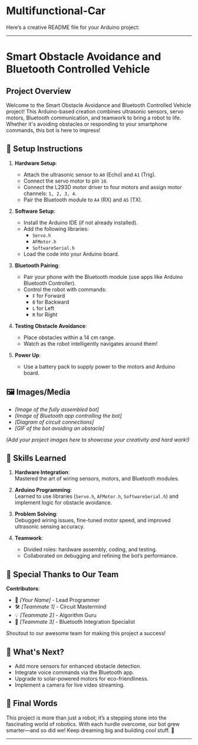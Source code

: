 # Multifunctional-Car

Here’s a creative README file for your Arduino project:  

---  

# Smart Obstacle Avoidance and Bluetooth Controlled Vehicle  

## Project Overview  
Welcome to the Smart Obstacle Avoidance and Bluetooth Controlled Vehicle project! This Arduino-based creation combines ultrasonic sensors, servo motors, Bluetooth communication, and teamwork to bring a robot to life. Whether it's avoiding obstacles or responding to your smartphone commands, this bot is here to impress!  

## 🚀 Setup Instructions  

1. **Hardware Setup**:  
   - Attach the ultrasonic sensor to `A0` (Echo) and `A1` (Trig).  
   - Connect the servo motor to pin `10`.  
   - Connect the L293D motor driver to four motors and assign motor channels: `1, 2, 3, 4`.  
   - Pair the Bluetooth module to `A4` (RX) and `A5` (TX).  

2. **Software Setup**:  
   - Install the Arduino IDE (if not already installed).  
   - Add the following libraries:  
     - `Servo.h`  
     - `AFMotor.h`  
     - `SoftwareSerial.h`  
   - Load the code into your Arduino board.  

3. **Bluetooth Pairing**:  
   - Pair your phone with the Bluetooth module (use apps like Arduino Bluetooth Controller).  
   - Control the robot with commands:  
     - `F` for Forward  
     - `B` for Backward  
     - `L` for Left  
     - `R` for Right  

4. **Testing Obstacle Avoidance**:  
   - Place obstacles within a 14 cm range.  
   - Watch as the robot intelligently navigates around them!  

5. **Power Up**:  
   - Use a battery pack to supply power to the motors and Arduino board.  

## 🖼️ Images/Media  

- *[Image of the fully assembled bot]*  
- *[Image of Bluetooth app controlling the bot]*  
- *[Diagram of circuit connections]*  
- *[GIF of the bot avoiding an obstacle]*  

*(Add your project images here to showcase your creativity and hard work!)*  

## 🧠 Skills Learned  

1. **Hardware Integration**:  
   Mastered the art of wiring sensors, motors, and Bluetooth modules.  

2. **Arduino Programming**:  
   Learned to use libraries (`Servo.h`, `AFMotor.h`, `SoftwareSerial.h`) and implement logic for obstacle avoidance.  

3. **Problem Solving**:  
   Debugged wiring issues, fine-tuned motor speed, and improved ultrasonic sensing accuracy.  

4. **Teamwork**:  
   - Divided roles: hardware assembly, coding, and testing.  
   - Collaborated on debugging and refining the bot’s performance.  

## 🏅 Special Thanks to Our Team  

**Contributors**:  
- 🤖 *[Your Name]* - Lead Programmer  
- 🛠️ *[Teammate 1]* - Circuit Mastermind  
- 💡 *[Teammate 2]* - Algorithm Guru  
- 📱 *[Teammate 3]* - Bluetooth Integration Specialist  

Shoutout to our awesome team for making this project a success!  

## 🌟 What's Next?  

- Add more sensors for enhanced obstacle detection.  
- Integrate voice commands via the Bluetooth app.  
- Upgrade to solar-powered motors for eco-friendliness.  
- Implement a camera for live video streaming.  

## 💬 Final Words  

This project is more than just a robot; it’s a stepping stone into the fascinating world of robotics. With each hurdle overcome, our bot grew smarter—and so did we! Keep dreaming big and building cool stuff. 🚀  

--- 
